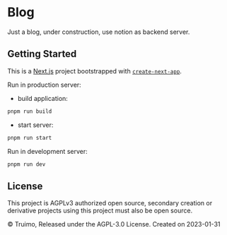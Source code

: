 # Blog
Just a blog, under construction, use notion as backend server.

## Getting Started
This is a [Next.js](https://nextjs.org/) project bootstrapped with [`create-next-app`](https://github.com/vercel/next.js/tree/canary/packages/create-next-app).

Run in production server:

- build application:
```bash
pnpm run build
```
- start server:
```bash
pnpm run start
```

Run in development server:
```bash
pnpm run dev
```

## License
This project is AGPLv3 authorized open source, secondary creation or derivative projects using this project must also be open source.

© Truimo, Released under the AGPL-3.0 License. Created on 2023-01-31
